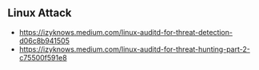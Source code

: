 ## Linux Attack
- https://izyknows.medium.com/linux-auditd-for-threat-detection-d06c8b941505
- https://izyknows.medium.com/linux-auditd-for-threat-hunting-part-2-c75500f591e8